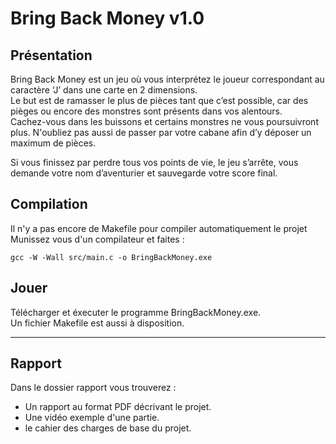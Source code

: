 # Bring Back Money v1.0

## Présentation

Bring Back Money est un jeu où vous interprétez le joueur correspondant au caractère ‘J’ dans une carte en 2 dimensions.  
Le but est de ramasser le plus de pièces tant que c’est possible, car des pièges ou encore des monstres sont présents dans vos alentours.  
Cachez-vous dans les buissons et certains monstres ne vous poursuivront plus. N'oubliez pas aussi de passer par votre cabane afin d’y déposer un maximum de pièces.   
  

Si vous finissez par perdre tous vos points de vie, le jeu s’arrête, vous demande votre nom d’aventurier et sauvegarde votre score final.   


## Compilation
Il n'y a pas encore de Makefile pour compiler automatiquement le projet
Munissez vous d'un compilateur et faites : 
```
gcc -W -Wall src/main.c -o BringBackMoney.exe
```

## Jouer
Télécharger et éxecuter le programme BringBackMoney.exe.  
Un fichier Makefile est aussi à disposition.

---

## Rapport

Dans le dossier rapport vous trouverez :   
- Un rapport au format PDF décrivant le projet.
- Une vidéo exemple d'une partie.
- le cahier des charges de base du projet.